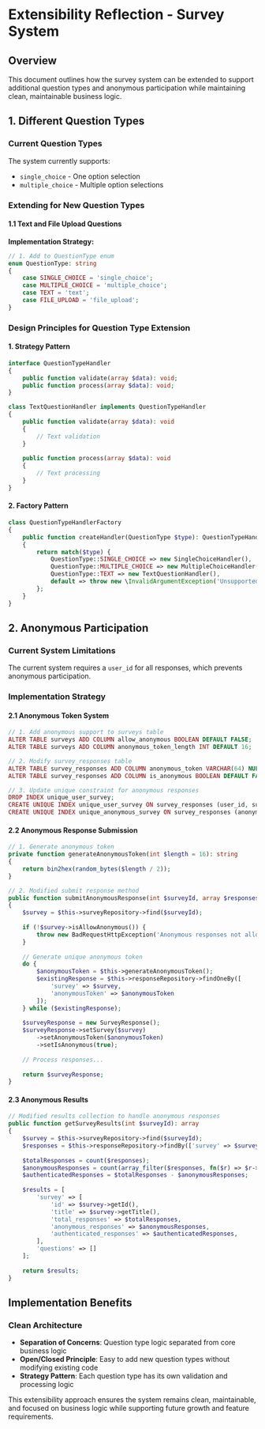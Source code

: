 # Extensibility Reflection - Survey System

## Overview
This document outlines how the survey system can be extended to support additional question types and anonymous participation while maintaining clean, maintainable business logic.

## 1. Different Question Types

### Current Question Types
The system currently supports:
- `single_choice` - One option selection
- `multiple_choice` - Multiple option selections  

### Extending for New Question Types

#### 1.1 Text and File Upload Questions
**Implementation Strategy:**
```php
// 1. Add to QuestionType enum
enum QuestionType: string
{
    case SINGLE_CHOICE = 'single_choice';
    case MULTIPLE_CHOICE = 'multiple_choice';
    case TEXT = 'text';
    case FILE_UPLOAD = 'file_upload';
}
```

### Design Principles for Question Type Extension

#### 1. Strategy Pattern
```php
interface QuestionTypeHandler
{
    public function validate(array $data): void;
    public function process(array $data): void;
}

class TextQuestionHandler implements QuestionTypeHandler
{
    public function validate(array $data): void
    {
        // Text validation
    }
    
    public function process(array $data): void
    {
        // Text processing
    }
}
```

#### 2. Factory Pattern
```php
class QuestionTypeHandlerFactory
{
    public function createHandler(QuestionType $type): QuestionTypeHandler
    {
        return match($type) {
            QuestionType::SINGLE_CHOICE => new SingleChoiceHandler(),
            QuestionType::MULTIPLE_CHOICE => new MultipleChoiceHandler(),
            QuestionType::TEXT => new TextQuestionHandler(),
            default => throw new \InvalidArgumentException('Unsupported question type')
        };
    }
}
```

## 2. Anonymous Participation

### Current System Limitations
The current system requires a `user_id` for all responses, which prevents anonymous participation.

### Implementation Strategy

#### 2.1 Anonymous Token System
```php
// 1. Add anonymous support to surveys table
ALTER TABLE surveys ADD COLUMN allow_anonymous BOOLEAN DEFAULT FALSE;
ALTER TABLE surveys ADD COLUMN anonymous_token_length INT DEFAULT 16;

// 2. Modify survey_responses table
ALTER TABLE survey_responses ADD COLUMN anonymous_token VARCHAR(64) NULL;
ALTER TABLE survey_responses ADD COLUMN is_anonymous BOOLEAN DEFAULT FALSE;

// 3. Update unique constraint for anonymous responses
DROP INDEX unique_user_survey;
CREATE UNIQUE INDEX unique_user_survey ON survey_responses (user_id, survey_id) WHERE user_id IS NOT NULL;
CREATE UNIQUE INDEX unique_anonymous_survey ON survey_responses (anonymous_token, survey_id) WHERE anonymous_token IS NOT NULL;
```

#### 2.2 Anonymous Response Submission
```php
// 1. Generate anonymous token
private function generateAnonymousToken(int $length = 16): string
{
    return bin2hex(random_bytes($length / 2));
}

// 2. Modified submit response method
public function submitAnonymousResponse(int $surveyId, array $responses): SurveyResponse
{
    $survey = $this->surveyRepository->find($surveyId);
    
    if (!$survey->isAllowAnonymous()) {
        throw new BadRequestHttpException('Anonymous responses not allowed for this survey');
    }
    
    // Generate unique anonymous token
    do {
        $anonymousToken = $this->generateAnonymousToken();
        $existingResponse = $this->responseRepository->findOneBy([
            'survey' => $survey,
            'anonymousToken' => $anonymousToken
        ]);
    } while ($existingResponse);
    
    $surveyResponse = new SurveyResponse();
    $surveyResponse->setSurvey($survey)
        ->setAnonymousToken($anonymousToken)
        ->setIsAnonymous(true);
    
    // Process responses...
    
    return $surveyResponse;
}
```

#### 2.3 Anonymous Results
```php
// Modified results collection to handle anonymous responses
public function getSurveyResults(int $surveyId): array
{
    $survey = $this->surveyRepository->find($surveyId);
    $responses = $this->responseRepository->findBy(['survey' => $survey]);
    
    $totalResponses = count($responses);
    $anonymousResponses = count(array_filter($responses, fn($r) => $r->isAnonymous()));
    $authenticatedResponses = $totalResponses - $anonymousResponses;
    
    $results = [
        'survey' => [
            'id' => $survey->getId(),
            'title' => $survey->getTitle(),
            'total_responses' => $totalResponses,
            'anonymous_responses' => $anonymousResponses,
            'authenticated_responses' => $authenticatedResponses,
        ],
        'questions' => []
    ];
    
    return $results;
}
```

## Implementation Benefits

### Clean Architecture
- **Separation of Concerns**: Question type logic separated from core business logic
- **Open/Closed Principle**: Easy to add new question types without modifying existing code
- **Strategy Pattern**: Each question type has its own validation and processing logic

This extensibility approach ensures the system remains clean, maintainable, and focused on business logic while supporting future growth and feature requirements.
